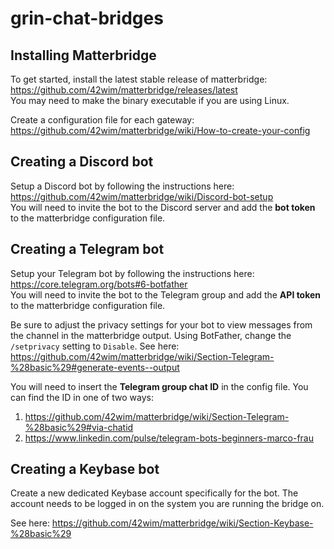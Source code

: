 # grin-chat-bridges

## Installing Matterbridge
To get started, install the latest stable release of matterbridge: https://github.com/42wim/matterbridge/releases/latest
\
You may need to make the binary executable if you are using Linux.

Create a configuration file for each gateway: https://github.com/42wim/matterbridge/wiki/How-to-create-your-config


## Creating a Discord bot
Setup a Discord bot by following the instructions here: https://github.com/42wim/matterbridge/wiki/Discord-bot-setup
\
You will need to invite the bot to the Discord server and add the **bot token** to the matterbridge configuration file.


## Creating a Telegram bot
Setup your Telegram bot by following the instructions here: https://core.telegram.org/bots#6-botfather
\
You will need to invite the bot to the Telegram group and add the **API token** to the matterbridge configuration file.

Be sure to adjust the privacy settings for your bot to view messages from the channel in the matterbridge output.
Using BotFather, change the `/setprivacy` setting to `Disable`. See here: https://github.com/42wim/matterbridge/wiki/Section-Telegram-%28basic%29#generate-events--output

You will need to insert the **Telegram group chat ID** in the config file. You can find the ID in one of two ways:

1. https://github.com/42wim/matterbridge/wiki/Section-Telegram-%28basic%29#via-chatid
2. https://www.linkedin.com/pulse/telegram-bots-beginners-marco-frau

## Creating a Keybase bot
Create a new dedicated Keybase account specifically for the bot. The account needs to be logged in on the system you are running the bridge on.

See here: https://github.com/42wim/matterbridge/wiki/Section-Keybase-%28basic%29

